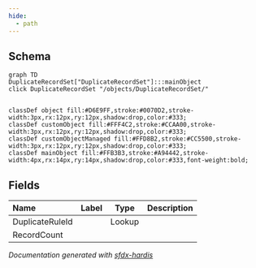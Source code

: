 ```yaml
---
hide:
  - path
---
```



## Schema

```mermaid
graph TD
DuplicateRecordSet["DuplicateRecordSet"]:::mainObject
click DuplicateRecordSet "/objects/DuplicateRecordSet/"


classDef object fill:#D6E9FF,stroke:#0070D2,stroke-width:3px,rx:12px,ry:12px,shadow:drop,color:#333;
classDef customObject fill:#FFF4C2,stroke:#CCAA00,stroke-width:3px,rx:12px,ry:12px,shadow:drop,color:#333;
classDef customObjectManaged fill:#FFD8B2,stroke:#CC5500,stroke-width:3px,rx:12px,ry:12px,shadow:drop,color:#333;
classDef mainObject fill:#FFB3B3,stroke:#A94442,stroke-width:4px,rx:14px,ry:14px,shadow:drop,color:#333,font-weight:bold;

```


<!-- Object description -->

## Fields

| Name      | Label | Type | Description |
| :-------- | :---- | :--: | :---------- | 
| DuplicateRuleId |  | Lookup | <!-- --> |
| RecordCount |  |  | <!-- --> |








_Documentation generated with [sfdx-hardis](https://sfdx-hardis.cloudity.com)_

